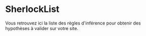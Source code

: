 # SherlockList

Vous retrouvez ici la liste des règles d'inférence pour obtenir des hypothèses à valider sur votre site.
